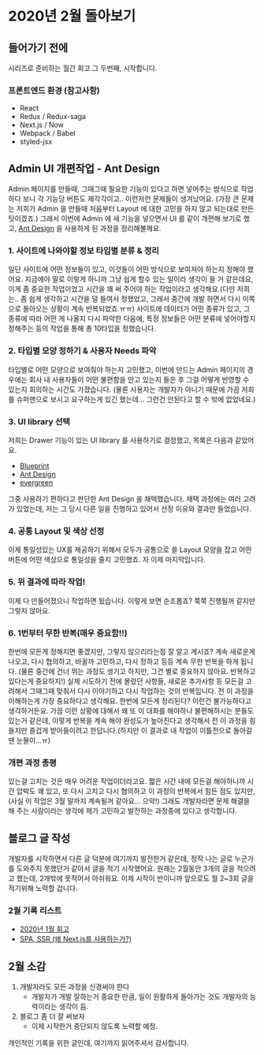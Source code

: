 # 2020년 2월 돌아보기

## 들어가기 전에

시리즈로 준비하는 월간 회고 그 두번째, 시작합니다.

### 프론트엔드 환경 (참고사항)

- React
- Redux / Redux-saga
- Next.js / Now
- Webpack / Babel
- styled-jsx

## Admin UI 개편작업 - Ant Design

Admin 페이지를 만들때, 그때그때 필요한 기능이 있다고 하면 넣어주는 방식으로 작업하다 보니 각 기능당 버튼도 제각각이고.. 이런저런 문제들이 생겨났어요.
(가장 큰 문제는 저희가 Admin 을 만들때 처음부터 Layout 에 대한 고민을 하지 않고 되는대로 만든 탓이겠죠.)
그래서 이번에 Admin 에 새 기능을 넣으면서 UI 를 같이 개편해 보기로 했고, [Ant Design](https://ant.design/) 을 사용하게 된 과정을 정리해볼께요.

### 1. 사이트에 나와야할 정보 타입별 분류 & 정리

일단 사이트에 어떤 정보들이 있고, 이것들이 어떤 방식으로 보여져야 하는지 정해야 했어요.
지금에야 말로 이렇게 하니까 그냥 쉽게 할수 있는 일이라 생각이 들 거 같은데요, 이게 좀 중요한 작업이었고 시간을 꽤 써 주어야 하는 작업이라고 생각해요.(다만 저희는.. 좀 쉽게 생각하고 시간을 덜 들여서 정했었고, 그래서 중간에 개발 하면서 다시 이쪽으로 돌아오는 상황이 계속 반복되었죠.ㅠㅠ)
사이트에 데이터가 어떤 종류가 있고, 그 종류에 따라 어떤 게 나올지 다시 파악한 다음에, 특정 정보들은 어떤 분류에 넣어야할지 정해주는 등의 작업을 통해 총 10타입을 정했습니다.

### 2. 타입별 모양 정하기 & 사용자 Needs 파악

타입별로 어떤 모양으로 보여줘야 하는지 고민했고, 이번에 만드는 Admin 페이지의 경우에는 회사 내 사용자들이 어떤 불편함을 안고 있는지 들은 후 그걸 어떻게 반영할 수 있는지 회의하는 시간도 가졌습니다.
(물론 사용자는 개발자가 아니기 때문에 가끔 저희를 슈퍼맨으로 보시고 요구하는게 있긴 했는데... 그런건 안된다고 할 수 밖에 없었네요.)

### 3. UI library 선택

저희는 Drawer 기능이 있는 UI library 를 사용하기로 결정했고, 목록은 다음과 같았어요.

- [Blueprint](https://blueprintjs.com/)
- [Ant Design](https://ant.design/)
- [evergreen](https://evergreen.segment.com/)

그중 사용하기 편하다고 판단한 Ant Design 을 채택했습니다.
채택 과정에는 여러 고려가 있었는데, 저는 그 당시 다른 일을 진행하고 있어서 선정 이유와 결과만 들었습니다.

### 4. 공통 Layout 및 색상 선정

이제 통일성있는 UX를 제공하기 위해서 모두가 공통으로 쓸 Layout 모양을 잡고 어떤 버튼에 어떤 색상으로 통일성을 줄지 고민했죠. 자 이제 마지막입니다.

### 5. 위 결과에 따라 작업!

이제 다 만들어졌으니 작업하면 됬습니다. 이렇게 보면 순조롭죠? 쭉쭉 진행될꺼 같지만 그렇지 않아요.

### 6. 1번부터 무한 반복(매우 중요함!!)

한번에 모든게 정해지면 좋겠지만, 그렇지 않으리라는점 잘 알고 계시죠?
계속 새로운게 나오고, 다시 협의하고, 바꿀까 고민하고, 다시 정하고 등등 계속 무한 반복을 하게 됩니다. (물론 중간에 건너 뛰는 과정도 생기고 하지만, 그건 별로 중요하지 않아요. 반복하고 있다는게 중요하지!)
실제 시도하기 전에 몰랐던 사항들, 새로운 추가사항 등 모든걸 고려해서 그때그때 맞춰서 다시 이야기하고 다시 작업하는 것의 반복입니다.
전 이 과정을 이해하는게 가장 중요하다고 생각해요. 한번에 모든게 정리된다? 이런건 불가능하다고 생각하거든요. 가끔 이런 상황에 대해서 왜 또 이 대화를 해야하나 불편해하시는 분들도 있는거 같은데, 이렇게 반복을 계속 해야 완성도가 높아진다고 생각해서 전 이 과정을 힘들지만 즐겁게 받아들이려고 한답니다.(하지만 이 결과로 내 작업이 이틀전으로 돌아갈 땐 눈물이...ㅠ)

### 개편 과정 총평

있는걸 고치는 것은 매우 어려운 작업이더라고요. 짧은 시간 내에 모든걸 해야하니까 시간 압박도 꽤 있고, 또 다시 고치고 다시 협의하고 이 과정의 반복에서 힘든 점도 있지만,(사실 이 작업은 3월 말까지 계속될꺼 같아요... 으악!) 그래도 개발자라면 문제 해결을 해 주는 사람이라는 생각에 제가 고민하고 발전하는 과정중에 있다고 생각합니다.

## 블로그 글 작성

개발자를 시작하면서 다른 글 덕분에 여기까지 발전한거 같은데, 정작 나는 글로 누군가를 도와주지 못했던거 같아서 글을 적기 시작했어요. 원래는 2월동안 3개의 글을 적으려고 했는데, 2개밖에 못적어서 아쉬워요. 이제 시작이 반이니까 앞으로도 월 2~3회 글을 적기위해 노력할 겁니다.

### 2월 기록 리스트

- [2020년 1월 회고](https://velog.io/@jereint20/2020%EB%85%84-1%EC%9B%94-%EB%8F%8C%EC%95%84%EB%B3%B4%EA%B8%B0)
- [SPA, SSR (왜 Next.js를 사용하는가?)](https://velog.io/@jereint20/SPA-SSR-%EC%99%9C-Next.js%EB%A5%BC-%EC%82%AC%EC%9A%A9%ED%95%98%EB%8A%94%EA%B0%80)

## 2월 소감

1. 개발자라도 모든 과정을 신경써야 한다
   - 개발자가 개발 잘하는거 중요한 만큼, 일이 원활하게 돌아가는 것도 개발자의 능력이라는 생각이 듬.
2. 블로그 좀 더 잘 써보자
   - 이제 시작한거 중단되지 않도록 노력할 예정.

개인적인 기록을 위한 글인데, 여기까지 읽어주셔서 감사합니다.

